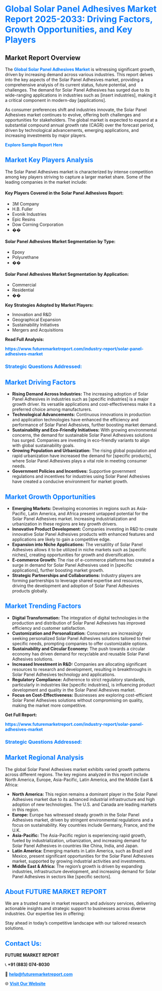 <h1 style="color: #007BFF;">Global Solar Panel Adhesives Market Report 2025-2033: Driving Factors, Growth Opportunities, and Key Players</h1>

<section id="overview">
<h2>Market Report Overview</h2>
<p>The <a href="https://www.futuremarketreport.com/industry-report/solar-panel-adhesives-market" style="color: #007BFF; text-decoration: none;"><strong>Global Solar Panel Adhesives Market</strong></a> is witnessing significant growth, driven by increasing demand across various industries. This report delves into the key aspects of the Solar Panel Adhesives market, providing a comprehensive analysis of its current status, future potential, and challenges. The demand for Solar Panel Adhesives has surged due to its wide-ranging applications in industries such as [insert industries], making it a critical component in modern-day [applications].</p>
<p>As consumer preferences shift and industries innovate, the Solar Panel Adhesives market continues to evolve, offering both challenges and opportunities for stakeholders. The global market is expected to expand at a substantial compound annual growth rate (CAGR) over the forecast period, driven by technological advancements, emerging applications, and increasing investments by major players.</p>
</section>

<section id="overview">
<p><a href="https://www.futuremarketreport.com/request-sample/reportId=114254" style="color: #007BFF; text-decoration: none;"><strong>Explore Sample Report Here</strong></a></p>
</section>

<section id="key-players">
<h2 style="color: #007BFF;">Market Key Players Analysis</h2>
<p>The Solar Panel Adhesives market is characterized by intense competition among key players striving to capture a larger market share. Some of the leading companies in the market include:</p>
<h4>Key Players Covered in the Solar Panel Adhesives Report:</h4>
<ul><li>3M Company</li><li>H.B. Fuller</li><li>Evonik Industries</li><li>Epic Resins</li><li>Dow Corning Corporation</li><li>��</li></ul>
<h4>Solar Panel Adhesives Market Segmentation by Type:</h4>
<ul><li>Epoxy</li><li>Polyurethane</li><li>��</li></ul>

<h4>Solar Panel Adhesives Market Segmentation by Application:</h4>
<ul><li>Commercial</li><li>Residential</li><li>��</li></ul>
<p><strong>Key Strategies Adopted by Market Players:</strong></p>
<ul>
<li>Innovation and R&D</li>
<li>Geographical Expansion</li>
<li>Sustainability Initiatives</li>
<li>Mergers and Acquisitions</li>
</ul>
</section>

<section>
<p><strong>Read Full Analysis: </strong></p><a href="https://www.futuremarketreport.com/industry-report/solar-panel-adhesives-market" style="color: #007BFF; text-decoration: none;"><strong>https://www.futuremarketreport.com/industry-report/solar-panel-adhesives-market</strong></a>
<h3 style="color: #007BFF;">Strategic Questions Addressed:</h3>
</section>

<section id="driving-factors">
<h2 style="color: #007BFF;">Market Driving Factors</h2>
<ul>
<li><strong>Rising Demand Across Industries:</strong> The increasing adoption of Solar Panel Adhesives in industries such as [specific industries] is a major growth driver. Its versatile applications and cost-effectiveness make it a preferred choice among manufacturers.</li>
<li><strong>Technological Advancements:</strong> Continuous innovations in production and application technologies have enhanced the efficiency and performance of Solar Panel Adhesives, further boosting market demand.</li>
<li><strong>Sustainability and Eco-Friendly Initiatives:</strong> With growing environmental concerns, the demand for sustainable Solar Panel Adhesives solutions has surged. Companies are investing in eco-friendly variants to align with global sustainability goals.</li>
<li><strong>Growing Population and Urbanization:</strong> The rising global population and rapid urbanization have increased the demand for [specific products], where Solar Panel Adhesives plays a vital role in meeting consumer needs.</li>
<li><strong>Government Policies and Incentives:</strong> Supportive government regulations and incentives for industries using Solar Panel Adhesives have created a conducive environment for market growth.</li>
</ul>
</section>

<section id="growth-opportunities">
<h2 style="color: #007BFF;">Market Growth Opportunities</h2>
<ul>
<li><strong>Emerging Markets:</strong> Developing economies in regions such as Asia-Pacific, Latin America, and Africa present untapped potential for the Solar Panel Adhesives market. Increasing industrialization and urbanization in these regions are key growth drivers.</li>
<li><strong>Innovative Product Development:</strong> Companies investing in R&D to create innovative Solar Panel Adhesives products with enhanced features and applications are likely to gain a competitive edge.</li>
<li><strong>Expansion into Niche Applications:</strong> The versatility of Solar Panel Adhesives allows it to be utilized in niche markets such as [specific niches], creating opportunities for growth and diversification.</li>
<li><strong>E-commerce Growth:</strong> The rise of e-commerce platforms has created a surge in demand for Solar Panel Adhesives used in [specific applications], further boosting market growth.</li>
<li><strong>Strategic Partnerships and Collaborations:</strong> Industry players are forming partnerships to leverage shared expertise and resources, driving the development and adoption of Solar Panel Adhesives products globally.</li>
</ul>
</section>

<section id="trending-factors">
<h2 style="color: #007BFF;">Market Trending Factors</h2>
<ul>
<li><strong>Digital Transformation:</strong> The integration of digital technologies in the production and distribution of Solar Panel Adhesives has improved efficiency and customer satisfaction.</li>
<li><strong>Customization and Personalization:</strong> Consumers are increasingly seeking personalized Solar Panel Adhesives solutions tailored to their specific needs, prompting companies to offer customizable options.</li>
<li><strong>Sustainability and Circular Economy:</strong> The push towards a circular economy has driven demand for recyclable and reusable Solar Panel Adhesives solutions.</li>
<li><strong>Increased Investment in R&D:</strong> Companies are allocating significant resources to research and development, resulting in breakthroughs in Solar Panel Adhesives technology and applications.</li>
<li><strong>Regulatory Compliance:</strong> Adherence to strict regulatory standards, particularly in industries like [specific industries], is influencing product development and quality in the Solar Panel Adhesives market.</li>
<li><strong>Focus on Cost-Effectiveness:</strong> Businesses are exploring cost-efficient Solar Panel Adhesives solutions without compromising on quality, making the market more competitive.</li>
</ul>
</section>

<section>
<p><strong>Get Full Report: </strong></p><a href="https://www.futuremarketreport.com/industry-report/solar-panel-adhesives-market" style="color: #007BFF; text-decoration: none;"><strong>https://www.futuremarketreport.com/industry-report/solar-panel-adhesives-market</strong></a>
<h3 style="color: #007BFF;">Strategic Questions Addressed:</h3>
</section>


<section id="regional-analysis">
<h2 style="color: #007BFF;">Market Regional Analysis</h2>
<p>The global Solar Panel Adhesives market exhibits varied growth patterns across different regions. The key regions analyzed in this report include North America, Europe, Asia-Pacific, Latin America, and the Middle East & Africa:</p>
<ul>
<li><strong>North America:</strong> This region remains a dominant player in the Solar Panel Adhesives market due to its advanced industrial infrastructure and high adoption of new technologies. The U.S. and Canada are leading markets in this region.</li>
<li><strong>Europe:</strong> Europe has witnessed steady growth in the Solar Panel Adhesives market, driven by stringent environmental regulations and a focus on sustainability. Key countries include Germany, France, and the U.K.</li>
<li><strong>Asia-Pacific:</strong> The Asia-Pacific region is experiencing rapid growth, fueled by industrialization, urbanization, and increasing demand for Solar Panel Adhesives in countries like China, India, and Japan.</li>
<li><strong>Latin America:</strong> Emerging markets in Latin America, such as Brazil and Mexico, present significant opportunities for the Solar Panel Adhesives market, supported by growing industrial activities and investments.</li>
<li><strong>Middle East & Africa:</strong> The region’s growth is driven by expanding industries, infrastructure development, and increasing demand for Solar Panel Adhesives in sectors like [specific sectors].</li>
</ul>
</section>

<footer>
<h2 style="color: #007BFF;">About FUTURE MARKET REPORT</h2>
<p>We are a trusted name in market research and advisory services, delivering actionable insights and strategic support to businesses across diverse industries. Our expertise lies in offering:</p>

<p>Stay ahead in today’s competitive landscape with our tailored research solutions.</p>

<h2 style="color: #007BFF;">Contact Us:</h2>
<p><strong>FUTURE MARKET REPORT</strong></p>
<p>📞 <strong>+91 (883) 074-8030</strong></p>
<p>📧 <strong><a href="mailto:help@futuremarketreport.com" style="color: #007BFF;">help@futuremarketreport.com</a></strong></p>
<p>🌐 <strong><a href="https://www.futuremarketreport.com/" style="color: #007BFF;">Visit Our Website</a></strong></p>
</footer>